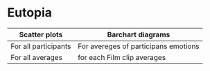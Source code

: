 # Eutopia

Scatter plots | Barchart diagrams
------------ | -------------
For all participants | For avereges of participans emotions
For all averages | for each Film clip averages